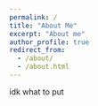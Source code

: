 ```yaml
---
permalink: /
title: "About Me"
excerpt: "About me"
author_profile: true
redirect_from: 
  - /about/
  - /about.html
---
```

idk what to put
